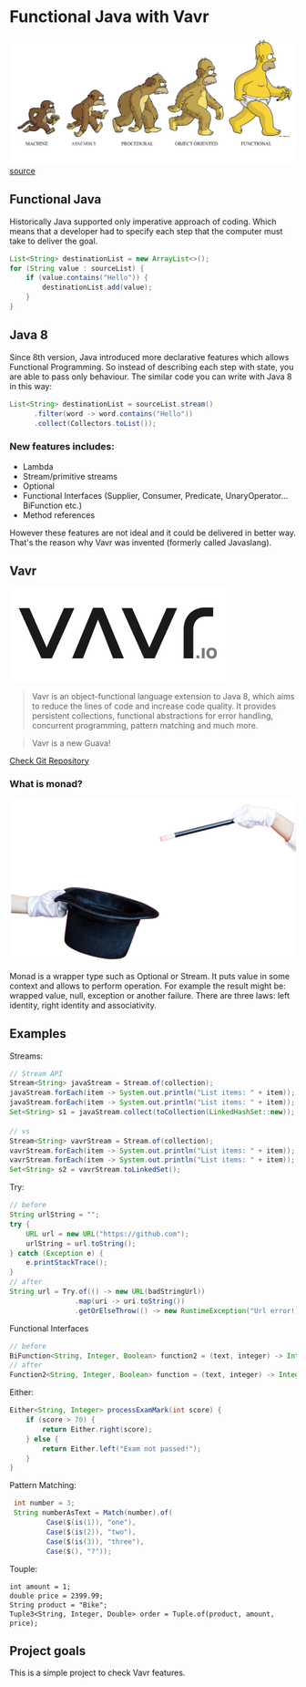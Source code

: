 # Functional Java with Vavr
![](docs/functional.png)
[source](https://shastri-shankar9.medium.com/functional-programming-in-scala-through-q-as-part-1-45802a72d62a)
## Functional Java
Historically Java supported only imperative approach of coding. Which means that a developer had to specify each step that the computer must take to deliver the goal. 
```java
List<String> destinationList = new ArrayList<>();
for (String value : sourceList) {
    if (value.contains("Hello")) {
        destinationList.add(value);
    }
}
```
## Java 8
Since 8th version, Java introduced more declarative features which allows Functional Programming. So instead of describing each step with state, you are able to pass only behaviour. The similar code you can write with Java 8 in this way:
```java
List<String> destinationList = sourceList.stream()
      .filter(word -> word.contains("Hello"))
      .collect(Collectors.toList());
```

### New features includes:
* Lambda
* Stream/primitive streams
* Optional
* Functional Interfaces (Supplier, Consumer, Predicate, UnaryOperator...  BiFunction etc.)
* Method references

However these features are not ideal and it could be delivered in better way. That's the reason why Vavr was invented (formerly called Javaslang). 

## Vavr
![](docs/vavr.png)
>Vavr is an object-functional language extension to Java 8, which aims to reduce the lines of code and increase code quality. It provides persistent collections, functional abstractions for error handling, concurrent programming, pattern matching and much more.

>Vavr is a new Guava!

[Check Git Repository](https://github.com/vavr-io/vavr)

### What is monad?
![](docs/monad.png)

Monad is a wrapper type such as Optional or Stream. It puts value in some context and allows to perform operation. For example the result might be: wrapped value, null, exception or another failure.
There are three laws: left identity, right identity and associativity.

## Examples
Streams:
```java
// Stream API
Stream<String> javaStream = Stream.of(collection);
javaStream.forEach(item -> System.out.println("List items: " + item));
javaStream.forEach(item -> System.out.println("List items: " + item)); // throws IllegalStateException
Set<String> s1 = javaStream.collect(toCollection(LinkedHashSet::new));

// vs
Stream<String> vavrStream = Stream.of(collection);
vavrStream.forEach(item -> System.out.println("List items: " + item));
vavrStream.forEach(item -> System.out.println("List items: " + item)); // Streams implements Iterable!
Set<String> s2 = vavrStream.toLinkedSet();
```
Try:
```java
// before
String urlString = "";
try {
    URL url = new URL("https://github.com");
    urlString = url.toString();
} catch (Exception e) {
    e.printStackTrace();
}
// after
String url = Try.of(() -> new URL(badStringUrl))
                .map(uri -> uri.toString())
                .getOrElseThrow(() -> new RuntimeException("Url error!));
```
Functional Interfaces
```java
// before
BiFunction<String, Integer, Boolean> function2 = (text, integer) -> Integer.parseInt(text) == integer;
// after
Function2<String, Integer, Boolean> function = (text, integer) -> Integer.parseInt(text) == integer;
```
Either:
```java
Either<String, Integer> processExamMark(int score) {
    if (score > 70) {
        return Either.right(score);
    } else {
        return Either.left("Exam not passed!");
    }
}
```
Pattern Matching:
```java
 int number = 3;
 String numberAsText = Match(number).of(
         Case($(is(1)), "one"),
         Case($(is(2)), "two"),
         Case($(is(3)), "three"),
         Case($(), "?"));
```
Touple:
```
int amount = 1;
double price = 2399.99;
String product = "Bike";
Tuple3<String, Integer, Double> order = Tuple.of(product, amount, price);
```

## Project goals
This is a simple project to check Vavr features. 